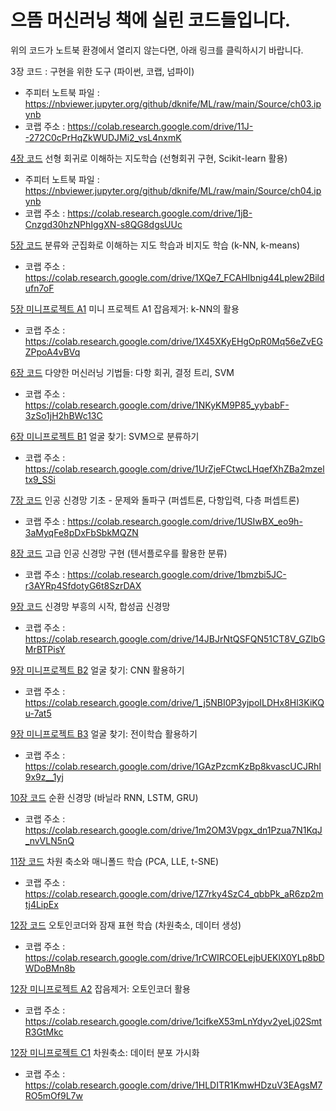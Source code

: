 # 으뜸 머신러닝 책에 실린 코드들입니다.

위의 코드가 노트북 환경에서 열리지 않는다면, 아래 링크를 클릭하시기 바랍니다.

3장 코드 : 구현을 위한 도구 (파이썬, 코랩, 넘파이)
* 주피터 노트북 파일 : https://nbviewer.jupyter.org/github/dknife/ML/raw/main/Source/ch03.ipynb
* 코랩 주소 : https://colab.research.google.com/drive/11J--272C0cPrHqZkWUDJMi2_vsL4nxmK

[4장 코드](https://nbviewer.jupyter.org/github/dknife/ML/raw/main/Source/ch04.ipynb) 선형 회귀로 이해하는 지도학습 (선형회귀 구현, Scikit-learn 활용)
* 주피터 노트북 파일 : https://nbviewer.jupyter.org/github/dknife/ML/raw/main/Source/ch04.ipynb
* 코랩 주소 : https://colab.research.google.com/drive/1jB-Cnzgd30hzNPhIggXN-s8QG8dgsUUc

[5장 코드](https://nbviewer.jupyter.org/github/dknife/ML/raw/main/Source/ch05.ipynb) 분류와 군집화로 이해하는 지도 학습과 비지도 학습 (k-NN, k-means)
* 코랩 주소 : https://colab.research.google.com/drive/1XQe7_FCAHIbnig44Lplew2Bildufn7oF

[5장 미니프로젝트 A1](https://nbviewer.jupyter.org/github/dknife/ML/raw/main/Source/MP05_A1.ipynb) 미니 프로젝트 A1 잡음제거: k-NN의 활용
* 코랩 주소 : https://colab.research.google.com/drive/1X45XKyEHgOpR0Mq56eZvEGZPpoA4vBVq

[6장 코드](https://nbviewer.jupyter.org/github/dknife/ML/raw/main/Source/ch06.ipynb) 다양한 머신러닝 기법들: 다항 회귀, 결정 트리, SVM 
* 코랩 주소 : https://colab.research.google.com/drive/1NKyKM9P85_yybabF-3zSo1jH2hBWc13C

[6장 미니프로젝트 B1](https://nbviewer.jupyter.org/github/dknife/ML/raw/main/Source/MP06_B1.ipynb) 얼굴 찾기: SVM으로 분류하기
* 코랩 주소 : https://colab.research.google.com/drive/1UrZjeFCtwcLHqefXhZBa2mzeltx9_SSi

[7장 코드](https://nbviewer.jupyter.org/github/dknife/ML/raw/main/Source/ch07.ipynb) 인공 신경망 기초 - 문제와 돌파구 (퍼셉트론, 다항입력, 다층 퍼셉트론)
* 코랩 주소 : https://colab.research.google.com/drive/1USIwBX_eo9h-3aMyqFe8pDxFbSbkMQZN

[8장 코드](https://nbviewer.jupyter.org/github/dknife/ML/raw/main/Source/ch08.ipynb) 고급 인공 신경망 구현 (텐서플로우를 활용한 분류)
* 코랩 주소 : https://colab.research.google.com/drive/1bmzbi5JC-r3AYRp4SfdotyG6t8SzrDAX

[9장 코드](https://nbviewer.jupyter.org/github/dknife/ML/raw/main/Source/ch09.ipynb) 신경망 부흥의 시작, 합성곱 신경망 
* 코랩 주소 : https://colab.research.google.com/drive/14JBJrNtQSFQN51CT8V_GZIbGMrBTPisY

[9장 미니프로젝트 B2](https://nbviewer.jupyter.org/github/dknife/ML/raw/main/Source/MP09_B2.ipynb) 얼굴 찾기: CNN 활용하기
* 코랩 주소 : https://colab.research.google.com/drive/1_j5NBI0P3yjpoILDHx8Hl3KiKQu-7at5

[9장 미니프로젝트 B3](https://nbviewer.jupyter.org/github/dknife/ML/raw/main/Source/MP09_B3.ipynb) 얼굴 찾기: 전이학습 활용하기
* 코랩 주소 : https://colab.research.google.com/drive/1GAzPzcmKzBp8kvascUCJRhI9x9z__1yj

[10장 코드](https://nbviewer.jupyter.org/github/dknife/ML/raw/main/Source/ch10.ipynb) 순환 신경망 (바닐라 RNN, LSTM, GRU)
* 코랩 주소 : https://colab.research.google.com/drive/1m2OM3Vpgx_dn1Pzua7N1KqJ_nvVLN5nQ

[11장 코드](https://nbviewer.jupyter.org/github/dknife/ML/raw/main/Source/ch11.ipynb) 차원 축소와 매니폴드 학습 (PCA, LLE, t-SNE)
* 코랩 주소 : https://colab.research.google.com/drive/1Z7rky4SzC4_qbbPk_aR6zp2mtj4LipEx

[12장 코드](https://nbviewer.jupyter.org/github/dknife/ML/raw/main/Source/ch12.ipynb) 오토인코더와 잠재 표현 학습 (차원축소, 데이터 생성)
* 코랩 주소 : https://colab.research.google.com/drive/1rCWIRCOELejbUEKlX0YLp8bDWDoBMn8b

[12장 미니프로젝트 A2](https://nbviewer.jupyter.org/github/dknife/ML/raw/main/Source/MP12_A2.ipynb) 잡음제거: 오토인코더 활용
* 코랩 주소 : https://colab.research.google.com/drive/1cifkeX53mLnYdyv2yeLj02SmtR3GtMkc

[12장 미니프로젝트 C1](https://nbviewer.jupyter.org/github/dknife/ML/raw/main/Source/MP12_C1.ipynb) 차원축소: 데이터 분포 가시화
* 코랩 주소 : https://colab.research.google.com/drive/1HLDITR1KmwHDzuV3EAgsM7RO5mOf9L7w
